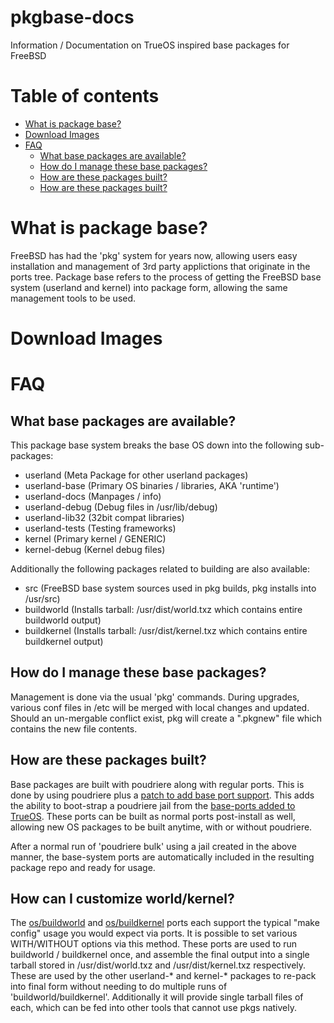 pkgbase-docs
=========

Information / Documentation on TrueOS inspired base packages for FreeBSD

Table of contents
=================
   * [What is package base?](#what-is-package-base)
   * [Download Images](#download-images)
   * [FAQ](#faq)
      * [What base packages are available?](#what-base-packages-are-available)
      * [How do I manage these base packages?](#how-do-i-manage-these-base-packages)
      * [How are these packages built?](#how-are-these-packages-built)
      * [How are these packages built?](#how-are-these-packages-built)

What is package base?
=========

FreeBSD has had the 'pkg' system for years now, allowing users easy installation and management of 3rd party applictions that originate in the ports tree. Package base refers to the process of getting the FreeBSD base system (userland and kernel) into package form, allowing the same management tools to be used.


Download Images
=========




FAQ
=========

What base packages are available?
-----

This package base system breaks the base OS down into the following sub-packages:
 * userland (Meta Package for other userland packages)
 * userland-base (Primary OS binaries / libraries, AKA 'runtime')
 * userland-docs (Manpages / info)
 * userland-debug (Debug files in /usr/lib/debug)
 * userland-lib32 (32bit compat libraries)
 * userland-tests (Testing frameworks)
 * kernel (Primary kernel / GENERIC)
 * kernel-debug (Kernel debug files)
 
Additionally the following packages related to building are also available:

 * src (FreeBSD base system sources used in pkg builds, pkg installs into /usr/src)
 * buildworld (Installs tarball: /usr/dist/world.txz which contains entire buildworld output)
 * buildkernel (Installs tarball: /usr/dist/kernel.txz which contains entire buildkernel output)

How do I manage these base packages?
-----

Management is done via the usual 'pkg' commands. During upgrades, various conf files in /etc will be merged with local changes and updated. Should an un-mergable conflict exist, pkg will create a "<file>.pkgnew" file which contains the new file contents.

How are these packages built?
-----

Base packages are built with poudriere along with regular ports. This is done by using poudriere plus a [patch to add base port support](https://github.com/freebsd/poudriere/pull/664). This adds the ability to boot-strap a poudriere jail from the [base-ports added to TrueOS](https://github.com/trueos/trueos-ports/tree/trueos-master/os). These ports can be built as normal ports post-install as well, allowing new OS packages to be built anytime, with or without poudriere. 

After a normal run of 'poudriere bulk' using a jail created in the above manner, the base-system ports are automatically included in the resulting package repo and ready for usage.

How can I customize world/kernel?
-----

The [os/buildworld](https://github.com/trueos/trueos-ports/tree/trueos-master/os/buildworld) and [os/buildkernel](https://github.com/trueos/trueos-ports/tree/trueos-master/os/buildkernel) ports each support the typical "make config" usage you would expect via ports. It is possible to set various WITH/WITHOUT options via this method. These ports are used to run buildworld / buildkernel once, and assemble the final output into a single tarball stored in /usr/dist/world.txz and /usr/dist/kernel.txz respectively. These are used by the other userland-* and kernel-* packages to re-pack into final form without needing to do multiple runs of 'buildworld/buildkernel'. Additionally it will provide single tarball files of each, which can be fed into other tools that cannot use pkgs natively. 


